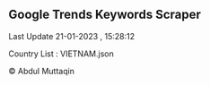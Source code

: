 

## Google Trends Keywords Scraper 
 
Last Update 21-01-2023 , 15:28:12

Country List :
VIETNAM.json



© Abdul Muttaqin 
